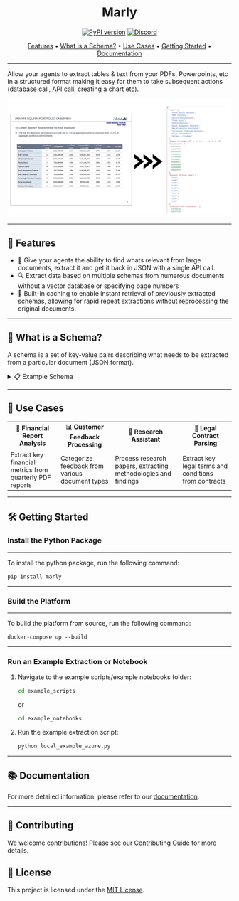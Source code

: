 <div align="center">

# Marly

[![PyPI version](https://img.shields.io/pypi/v/marly.svg)](https://pypi.org/project/marly/) [![Discord](https://img.shields.io/discord/123456789012345678.svg?label=Discord&logo=discord)](https://discord.gg/deHsRHjCkK)

[Features](#-features) • [What is a Schema?](#-what-is-a-schema) • [Use Cases](#-use-cases) • [Getting Started](#-getting-started) • [Documentation](#-documentation)

</div>

---

Allow your agents to extract tables & text from your PDFs, Powerpoints, etc in a structured format making it easy for them to take subsequent actions (database call, API call, creating a chart etc).

<img src="https://github.com/noaheggenschwiler/images/blob/main/marly-overview.png?raw=true" alt="Marly Logo">

---

## 🚀 Features

- 📄 Give your agents the ability to find whats relevant from large documents, extract it and get it back in JSON with a single API call.
- 🔍 Extract data based on multiple schemas from numerous documents without a vector database or specifying page numbers
- 🔄 Built-in caching to enable instant retrieval of previously extracted schemas, allowing for rapid repeat extractions without reprocessing the original documents.

---

## 🧰 What is a Schema?

A schema is a set of key-value pairs describing what needs to be extracted from a particular document (JSON format).

<details>
<summary>📋 Example Schema</summary>

```
{
    "Firm": "The name of the firm",
    "Number of Funds": "The number of funds managed by the firm",
    "Commitment": "The commitment amount in millions of dollars",
    "% of Total Comm": "The percentage of total commitment",
    "Exposure (FMV + Unfunded)": "The exposure including fair market value and unfunded commitments in millions of dollars",
    "% of Total Exposure": "The percentage of total exposure",
    "TVPI": "Total Value to Paid-In multiple",
    "Net IRR": "Net Internal Rate of Return as a percentage"
}
```

</details>

</details>

---

## 🎯 Use Cases

<table>
  <tr>
    <td align="center"><b>💼 Financial Report Analysis</b></td>
    <td align="center"><b>📊 Customer Feedback Processing</b></td>
    <td align="center"><b>🔬 Research Assistant</b></td>
    <td align="center"><b>🧠 Legal Contract Parsing</b></td>
  </tr>
  <tr>
    <td>Extract key financial metrics from quarterly PDF reports</td>
    <td>Categorize feedback from various document types</td>
    <td>Process research papers, extracting methodologies and findings</td>
    <td>Extract key legal terms and conditions from contracts</td>
  </tr>
</table>

---

## 🛠️ Getting Started

### Install the Python Package

---

To install the python package, run the following command:

```
pip install marly
```

---

### Build the Platform

---

To build the platform from source, run the following command:

```
docker-compose up --build
```

---

### Run an Example Extraction or Notebook

1. Navigate to the example scripts/example notebooks folder:

   ```bash
   cd example_scripts
   ```
   or

   ```bash
   cd example_notebooks
   ```

2. Run the example extraction script:
   ```bash
   python local_example_azure.py
   ```

---

## 📚 Documentation

For more detailed information, please refer to our [documentation](https://docs.marly.ai).

---

<div align="left">

## 🤝 Contributing

We welcome contributions! Please see our [Contributing Guide](https://docs.marly.ai/contribute/contribute) for more details.

## 📄 License

This project is licensed under the [MIT License](https://opensource.org/license/mit).

</div>
